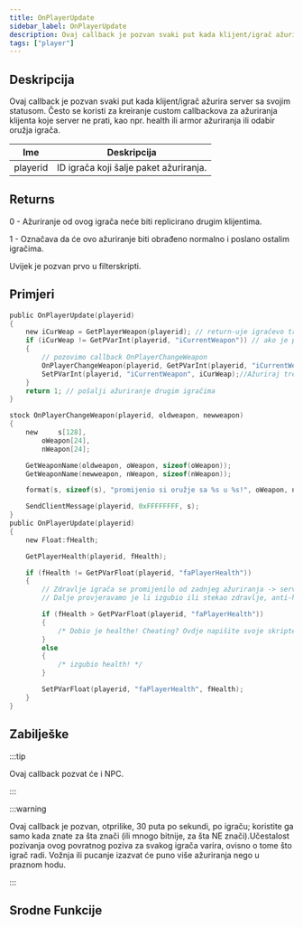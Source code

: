 ```yaml
---
title: OnPlayerUpdate
sidebar_label: OnPlayerUpdate
description: Ovaj callback je pozvan svaki put kada klijent/igrač ažurira server sa svojim statusom.
tags: ["player"]
---
```


## Deskripcija

Ovaj callback je pozvan svaki put kada klijent/igrač ažurira server sa svojim statusom. Često se koristi za kreiranje custom callbackova za ažuriranja klijenta koje server ne prati, kao npr. health ili armor ažuriranja ili odabir oružja igrača.

| Ime      | Deskripcija                            |
| -------- | -------------------------------------- |
| playerid | ID igrača koji šalje paket ažuriranja. |

## Returns

0 - Ažuriranje od ovog igrača neće biti replicirano drugim klijentima.

1 - Označava da će ovo ažuriranje biti obrađeno normalno i poslano ostalim igračima.

Uvijek je pozvan prvo u filterskripti.

## Primjeri

```c
public OnPlayerUpdate(playerid)
{
    new iCurWeap = GetPlayerWeapon(playerid); // return-uje igračevo trenutno oružje
    if (iCurWeap != GetPVarInt(playerid, "iCurrentWeapon")) // ako je promijenio oružje nakon posljednjeg ažuriranja
    {
        // pozovimo callback OnPlayerChangeWeapon
        OnPlayerChangeWeapon(playerid, GetPVarInt(playerid, "iCurrentWeapon"), iCurWeap);
        SetPVarInt(playerid, "iCurrentWeapon", iCurWeap);//Ažuriraj trenutni weapon
    }
    return 1; // pošalji ažuriranje drugim igračima
}

stock OnPlayerChangeWeapon(playerid, oldweapon, newweapon)
{
    new     s[128],
        oWeapon[24],
        nWeapon[24];

    GetWeaponName(oldweapon, oWeapon, sizeof(oWeapon));
    GetWeaponName(newweapon, nWeapon, sizeof(nWeapon));

    format(s, sizeof(s), "promijenio si oružje sa %s u %s!", oWeapon, nWeapon);

    SendClientMessage(playerid, 0xFFFFFFFF, s);
}
public OnPlayerUpdate(playerid)
{
    new Float:fHealth;

    GetPlayerHealth(playerid, fHealth);

    if (fHealth != GetPVarFloat(playerid, "faPlayerHealth"))
    {
        // Zdravlje igrača se promijenilo od zadnjeg ažuriranja -> servera, pa je očito da je to stvar ažurirano.
        // Dalje provjeravamo je li izgubio ili stekao zdravlje, anti-health cheat? ;)

        if (fHealth > GetPVarFloat(playerid, "faPlayerHealth"))
        {
            /* Dobio je healthe! Cheating? Ovdje napišite svoje skripte da biste shvatili kako je igrač stekao zdravlje! */
        }
        else
        {
            /* izgubio health! */
        }

        SetPVarFloat(playerid, "faPlayerHealth", fHealth);
    }
}
```

## Zabilješke

:::tip

Ovaj callback pozvat će i NPC.

:::

:::warning

Ovaj callback je pozvan, otprilike, 30 puta po sekundi, po igraču; koristite ga samo kada znate za šta znači (ili mnogo bitnije, za šta NE znači).Učestalost pozivanja ovog povratnog poziva za svakog igrača varira, ovisno o tome što igrač radi. Vožnja ili pucanje izazvat će puno više ažuriranja nego u praznom hodu.

:::

## Srodne Funkcije
